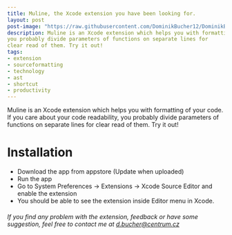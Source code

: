 ```yaml
---
title: Muline, the Xcode extension you have been looking for.
layout: post
post-image: "https://raw.githubusercontent.com/DominikBucher12/DominikBucher12.github.io/master/assets/images/muline.png"
description: Muline is an Xcode extension which helps you with formatting of your code. If you care about your code readability, 
you probably divide parameters of functions on separate lines for
clear read of them. Try it out!
tags:
- extension
- sourceformatting
- technology
- ast
- shortcut
- productivity
---
```


Muline is an Xcode extension which helps you with formatting of your code. If you care about your code readability, 
you probably divide parameters of functions on separate lines for
clear read of them. Try it out!
	
# Installation
* Download the app from appstore  (Update when uploaded)
* Run the app 
* Go to System Preferences -> Extensions -> Xcode Source Editor and enable the extension
* You should be able to see the extension inside Editor menu in Xcode.

###### If you find any problem with the extension, feedback or have some suggestion, feel free to contact me at [d.bucher@centrum.cz](mailto:d.bucher@centrum.cz)